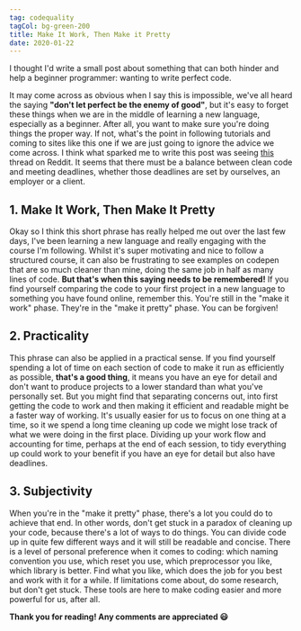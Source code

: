 ```yaml
---
tag: codequality
tagCol: bg-green-200
title: Make It Work, Then Make it Pretty
date: 2020-01-22
---
```


I thought I'd write a small post about something that can both hinder and help a beginner programmer: wanting to write perfect code.

It may come across as obvious when I say this is impossible, we've all heard the saying **"don't let perfect be the enemy of good"**, but it's easy to forget these things when we are in the middle of learning a new language, especially as a beginner. After all, you want to make sure you're doing things the proper way. If not, what's the point in following tutorials and coming to sites like this one if we are just going to ignore the advice we come across. I think what sparked me to write this post was seeing [this](https://www.reddit.com/r/webdev/comments/eq12cr/need_advice_how_to_stop_over_engineering_solutions/) thread on Reddit. It seems that there must be a balance between clean code and meeting deadlines, whether those deadlines are set by ourselves, an employer or a client.

## 1. Make It Work, Then Make It Pretty

Okay so I think this short phrase has really helped me out over the last few days, I've been learning a new language and really engaging with the course I'm following. Whilst it's super motivating and nice to follow a structured course, it can also be frustrating to see examples on codepen that are so much cleaner than mine, doing the same job in half as many lines of code. **But that's when this saying needs to be remembered!** If you find yourself comparing the code to your first project in a new language to something you have found online, remember this.
You're still in the "make it work" phase. They're in the "make it pretty" phase.
You can be forgiven!

## 2. Practicality

This phrase can also be applied in a practical sense. If you find yourself spending a lot of time on each section of code to make it run as efficiently as possible, **that's a good thing**, it means you have an eye for detail and don't want to produce projects to a lower standard than what you've personally set. But you might find that separating concerns out, into first getting the code to work and then making it efficient and readable might be a faster way of working. It's usually easier for us to focus on one thing at a time, so it we spend a long time cleaning up code we might lose track of what we were doing in the first place. Dividing up your work flow and accounting for time, perhaps at the end of each session, to tidy everything up could work to your benefit if you have an eye for detail but also have deadlines.

## 3. Subjectivity

When you're in the "make it pretty" phase, there's a lot you could do to achieve that end. In other words, don't get stuck in a paradox of cleaning up your code, because there's a lot of ways to do things. You can divide code up in quite few different ways and it will still be readable and concise. There is a level of personal preference when it comes to coding: which naming convention you use, which reset you use, which preprocessor you like, which library is better. Find what you like, which does the job for you best and work with it for a while. If limitations come about, do some research, but don't get stuck. These tools are here to make coding easier and more powerful for us, after all.

**Thank you for reading! Any comments are appreciated 😃**
